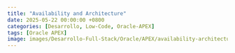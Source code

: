 ```yaml
---
title: "Availability and Architecture"
date: 2025-05-22 00:00:00 +0800
categories: [Desarrollo, Low-Code, Oracle-APEX]
tags: [Oracle APEX]
image: images/Desarrollo-Full-Stack/Oracle/APEX/availability-architecture.jpg
---
```

